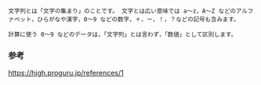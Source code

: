 
```
文字列とは「文字の集まり」のことです。 文字とは広い意味では a〜z，A〜Z などのアルファベット，ひらがなや漢字，0〜9 などの数字，＋，ー，！，？などの記号も含みます。
```

```
計算に使う 0〜9 などのデータは，「文字列」とは言わず，「数値」として区別します。 
```

### 参考
https://high.proguru.jp/references/1
